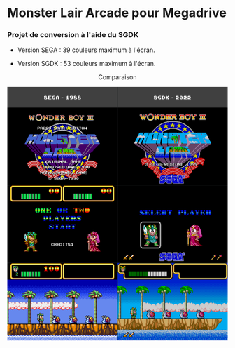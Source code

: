 # Monster Lair Arcade pour Megadrive
 
### Projet de conversion à l'aide du SGDK

- Version SEGA : 39 couleurs maximum à l'écran.

- Version SGDK : 53 couleurs maximum à l'écran.

<p align="center">Comparaison</p>

<p align="center"><img src='Comparatif.png'></p>